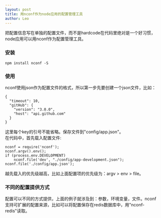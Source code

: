 ```yaml
---
layout: post
title: 用nconf作为node应用的配置管理工具
author: Leo
---
```


把配置信息写在单独的配置文件，而不是hardcode在代码里绝对是一个好习惯，node应用可以用nconf作为配置管理工具。

### 安装  
```
npm install nconf -S
```

### 使用
nconf使用json作为配置文件的格式，所以第一步先要创建一个json文件，比如：

```
{
  "timeout": 10,
  "gitHub": {
    "version": "3.0.0",
    "host": "api.github.com"
  }
}
```
这里每个key的引号不能省略。保存文件到"config/app.json"。  
在代码中，首先载入配置文件:  

```
nconf = require('nconf');
nconf.argv().env();
if (process.env.DEVELOPMENT)
	nconf.file('dev', "./config/app-development.json");
nconf.file('./config/app.json');
```
越先载入的优先级越高，比如上面配置项的优先级为：argv > env > file。

### 不同的配置提供方式
配置可以不同的方式提供，上面的例子就涉及到：参数，环境变量，文件。nconf支持可扩展的配置来源，比如可以将配置保存在redis数据库中，用"nconf-redis"读取。
